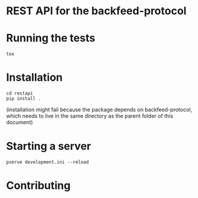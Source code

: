 # REST API for the backfeed-protocol

# Running the tests

    tox

# Installation

    cd restapi
    pip install .

(installation might fail because the package depends on backfeed-protocol, which needs to live in the same directory as the parent folder of this document)

# Starting a server

    pserve development.ini --reload

    
# Contributing



